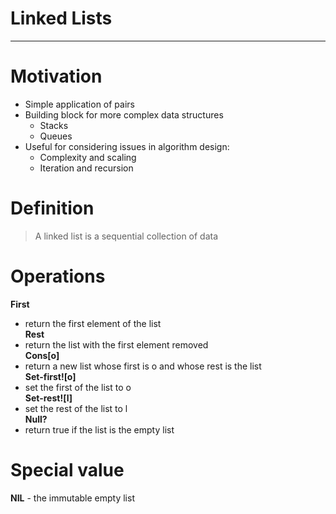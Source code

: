 # Linked Lists

---

# Motivation
- Simple application of pairs
- Building block for more complex data structures
  - Stacks
  - Queues
- Useful for considering issues in algorithm design:
  - Complexity and scaling
  - Iteration and recursion

# Definition
> A linked list is a sequential collection of data

# Operations
**First**
- return the first element of the list  
**Rest**
- return the list with the first element removed  
**Cons[o]**
- return a new list whose first is o and whose rest is the list  
**Set-first![o]**
- set the first of the list to o  
**Set-rest![l]**
- set the rest of the list to l  
**Null?**
- return true if the list is the empty list  

# Special value
**NIL** - the immutable empty list
